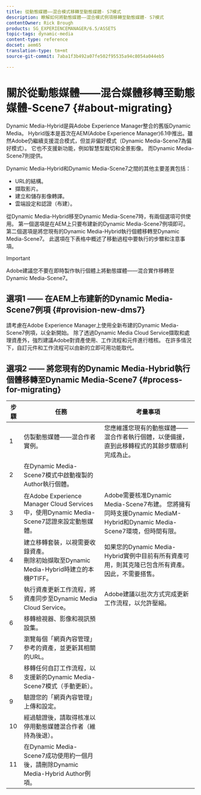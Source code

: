 ```yaml
---
title: 從動態媒體——混合模式移轉至動態媒體- S7模式
description: 瞭解如何將動態媒體——混合模式例項移轉至動態媒體- S7模式
contentOwner: Rick Brough
products: SG_EXPERIENCEMANAGER/6.5/ASSETS
topic-tags: dynamic-media
content-type: reference
docset: aem65
translation-type: tm+mt
source-git-commit: 7aba1f3b492a07fe502f95535a94c8054a044eb5

---
```



# 關於從動態媒體——混合媒體移轉至動態媒體-Scene7 {#about-migrating}

Dynamic Media-Hybrid是與Adobe Experience Manager整合的舊版Dynamic Media。 Hybrid版本是首次在AEM(Adobe Experience Manager)6.1中推出。雖然Adobe仍繼續支援混合模式，但並非偏好模式（Dynamic Media-Scene7為偏好模式）。 它也不支援新功能，例如智慧型裁切和全景影像。 而Dynamic Media-Scene7則提供。

Dynamic Media-Hybrid和Dynamic Media-Scene7之間的其他主要差異包括：

* URL的結構。
* 擷取影片。
* 建立和儲存影像轉譯。
* 雲端設定和認證（布建）。

從Dynamic Media-Hybrid移至Dynamic Media-Scene7時，有兩個選項可供使用。 第一個選項是在AEM上只要布建新的Dynamic Media-Scene7例項即可。 第二個選項是將您現有的Dynamic Media-Hybrid執行個體移轉至Dynamic Media-Scene7。 此選項在下表格中概述了移動過程中要執行的步驟和注意事項。

>[!IMPORTANT]
>
>Adobe建議您不要在即時製作執行個體上將動態媒體——混合實作移轉至Dynamic Media-Scene7。

## 選項1 —— 在AEM上布建新的Dynamic Media-Scene7例項 {#provision-new-dms7}

請考慮在Adobe Experience Manager上使用全新布建的Dynamic Media-Scene7例項，以全新開始。 除了透過Dynamic Media Cloud Service擷取和處理資產外，強烈建議Adobe對資產使用、工作流程和元件進行稽核。 在許多情況下，自訂元件和工作流程可以由新的立即可用功能取代。

## 選項2 —— 將您現有的Dynamic Media-Hybrid執行個體移轉至Dynamic Media-Scene7 {#process-for-migrating}

| 步驟 | 任務 | 考量事項 |
|---|---|---|
| 1 | 仿製動態媒體——混合作者實例。 | 您應維護您現有的動態媒體——混合作者執行個體，以便備援，直到此移轉程式的其餘步驟順利完成為止。 |
| 2 | 在Dynamic Media-Scene7模式中啟動複製的Author執行個體。 |  |
| 3 | 在Adobe Experience Manager Cloud Services中，使用Dynamic Media-Scene7認證來設定動態媒體。 | Adobe需要核准Dynamic Media-Scene7布建。 您將擁有同時支援Dynamic MediaM-Hybrid和Dynamic Media-Scene7環境，但時間有限。 |
| 4 | 建立移轉套裝，以視需要收錄資產。<br>刪除初始擷取至Dynamic Media-Hybrid時建立的本機PTIFF。 | 如果您的Dynamic Media-Hybrid實例中目前有所有資產可用，則其克隆已包含所有資產。 因此，不需要搭售。 |
| 5 | 執行資產更新工作流程，將資產同步至Dynamic Media Cloud Service。 | Adobe建議以批次方式完成更新工作流程，以允許壓縮。 |
| 6 | 移轉檢視器、影像和視訊預設集。 |  |
| 7 | 瀏覽每個「網頁內容管理」參考的資產，並更新其相關的URL。 |  |
| 8 | 移轉任何自訂工作流程，以支援新的Dynamic Media-Scene7模式（手動更新）。 |  |
| 9 | 驗證您的「網頁內容管理」上傳和設定。 |  |
| 10 | 經過驗證後，請取得核准以停用動態媒體混合作者（維持為後退）。 |  |
| 11 | 在Dynamic Media-Scene7成功使用約一個月後，請刪除Dynamic Media-Hybrid Author例項。 |  |
